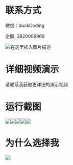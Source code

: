 # 联系方式

微信：duckCoding

企鹅: 3820006966

![在这里插入图片描述](http://upload.cxycsx.vip/91ab4bcb4f2c4c6db86365bb6d6e9c62.jpeg)

# 详细视频演示

请联系我获取更详细的演示视频

# 运行截图

![](http://www.bysj52.com/uploadfile/ueditor/image/202306/%E6%AF%95%E8%AE%BEspringboot278%E5%9F%BA%E4%BA%8EJavaWeb%E7%9A%84%E9%B2%9C%E7%89%9B%E5%A5%B6%E8%AE%A2%E8%B4%AD%E7%B3%BB%E7%BB%9F%E7%9A%84%E6%AF%95%E4%B8%9A%E8%AE%BE%E8%AE%A1/2.png)![](http://www.bysj52.com/uploadfile/ueditor/image/202306/%E6%AF%95%E8%AE%BEspringboot278%E5%9F%BA%E4%BA%8EJavaWeb%E7%9A%84%E9%B2%9C%E7%89%9B%E5%A5%B6%E8%AE%A2%E8%B4%AD%E7%B3%BB%E7%BB%9F%E7%9A%84%E6%AF%95%E4%B8%9A%E8%AE%BE%E8%AE%A1/3.png)![](http://www.bysj52.com/uploadfile/ueditor/image/202306/%E6%AF%95%E8%AE%BEspringboot278%E5%9F%BA%E4%BA%8EJavaWeb%E7%9A%84%E9%B2%9C%E7%89%9B%E5%A5%B6%E8%AE%A2%E8%B4%AD%E7%B3%BB%E7%BB%9F%E7%9A%84%E6%AF%95%E4%B8%9A%E8%AE%BE%E8%AE%A1/1.png)![](http://www.bysj52.com/uploadfile/ueditor/image/202306/%E6%AF%95%E8%AE%BEspringboot278%E5%9F%BA%E4%BA%8EJavaWeb%E7%9A%84%E9%B2%9C%E7%89%9B%E5%A5%B6%E8%AE%A2%E8%B4%AD%E7%B3%BB%E7%BB%9F%E7%9A%84%E6%AF%95%E4%B8%9A%E8%AE%BE%E8%AE%A1/5.png)![](http://www.bysj52.com/uploadfile/ueditor/image/202306/%E6%AF%95%E8%AE%BEspringboot278%E5%9F%BA%E4%BA%8EJavaWeb%E7%9A%84%E9%B2%9C%E7%89%9B%E5%A5%B6%E8%AE%A2%E8%B4%AD%E7%B3%BB%E7%BB%9F%E7%9A%84%E6%AF%95%E4%B8%9A%E8%AE%BE%E8%AE%A1/4.png)

# 为什么选择我

![](http://upload.cxycsx.vip/%E7%A8%8B%E5%BA%8F%E8%AE%BE%E8%AE%A1.png)

